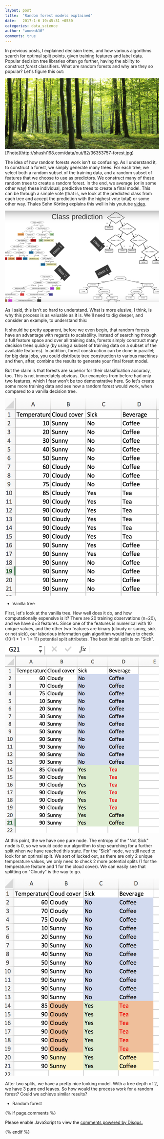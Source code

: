 ```yaml
---
layout: post
title:  "Random forest models explained"
date:   2017-1-6 19:45:31 +0530
categories: data_science
author: "wnowak10"
comments: true
---
```


In previous posts, I explained decision trees, and how various algorithms search for optimal split points, given training features and label data. Popular decision tree libraries often go further, having the ability to construct *forest* classifiers. What are random forests and why are they so popular? Let's figure this out:

<a>
	<img src="/images/decision_trees/forest.jpg" alt="Forest" style="width: 420; height: 300"/>
</a>
[Photo](http://shushi168.com/data/out/82/36353757-forest.jpg)

The idea of how random forests work isn't so confusing. As I understand it, to construct a forest, we simply generate many trees. For each tree, we select both a random subset of the training data, and a random subset of features that we choose to use as predictors. We construct many of these random trees to create a random forest. In the end, we average (or in some other way) these individual, predictive trees to create a final model. This can be through a simple vote (that is, we look at the predicted class from each tree and accept the prediction with the highest vote total) or some other way. Thales Sehn Körting explains this well in his youtube [video](https://www.youtube.com/watch?v=loNcrMjYh64).

<a>
	<img src="/images/decision_trees/vote.jpg" alt="Forest" style="width: 420; height: 300"/>
</a>

As I said, this isn't so hard to understand. What is more elusive, I think, is why this process is as valuable as it is. We'll need to dig deeper, and consider an example, to understand this:

It should be pretty apparent, before we even begin, that random forests have an advantage with regards to scalability. Instead of searching through a full feature space and over all training data, forests simply construct many decision trees quickly (by using a subset of training data on a subset of the available features). In addition, forest construction can be done in parallel; for big data jobs, you could distribute tree construction to various machines and then, after, combine the results to generate your final forest model. 

But the claim is that forests are superior for their classification accuracy, too. This is not immediately obvious. Our examples from before had only two features, which I fear won't be too demonstrative here. So let's create some more training data and see how a random forest would work, when compared to a vanilla decision tree. 

<a>
	<img src="/images/decision_trees/sick_df.jpg" alt="DF" style="width: 420; height: 300"/>
</a>

* Vanilla tree

First, let's look at the vanilla tree. How well does it do, and how computationally expensive is it? There are 20 training observations (n=20), and we have d=3 features. Since one of the features is numerical with 10 unique values, and the other two features are binary (cloudy or sunny, sick or not sick), our laborious information gain algorithm would have to check (10-1 + 1 + 1 = 11) potential split attributes. The best initial split is on "Sick". 

<a>
	<img src="/images/decision_trees/sick_df2.jpg" alt="DF" style="width: 420; height: 300"/>
</a>

At this point, the we have one pure node. The entropy of the "Not Sick" node is 0, so we would code our algorithm to stop searching for a further split when we have reached this state. For the "Sick" node, we still need to look for an optimal split. We sort of lucked out, as there are only 2 unique temperature values, we only need to check 2 more potential splits (1 for the temperature feature and 1 for the cloud cover). We can easily see that splitting on "Cloudy" is the way to go.

<a>
	<img src="/images/decision_trees/sick_df3.jpg" alt="DF" style="width: 420; height: 300"/>
</a>

After two splits, we have a pretty nice looking model. With a tree depth of 2, we have 3 pure end leaves. So how would the process work for a random forest? Could we achieve similar results?

* Random forest


{% if page.comments %}

<div id="disqus_thread"></div>
<script>

/**
*  RECOMMENDED CONFIGURATION VARIABLES: EDIT AND UNCOMMENT THE SECTION BELOW TO INSERT DYNAMIC VALUES FROM YOUR PLATFORM OR CMS.
*  LEARN WHY DEFINING THESE VARIABLES IS IMPORTANT: https://disqus.com/admin/universalcode/#configuration-variables*/
/*
var disqus_config = function () {
this.page.url = PAGE_URL;  // Replace PAGE_URL with your page's canonical URL variable
this.page.identifier = PAGE_IDENTIFIER; // Replace PAGE_IDENTIFIER with your page's unique identifier variable
};
*/
(function() { // DON'T EDIT BELOW THIS LINE
var d = document, s = d.createElement('script');
s.src = '//wnowak10-github-io.disqus.com/embed.js';
s.setAttribute('data-timestamp', +new Date());
(d.head || d.body).appendChild(s);
})();
</script>
<noscript>Please enable JavaScript to view the <a href="https://disqus.com/?ref_noscript">comments powered by Disqus.</a></noscript>

{% endif %}